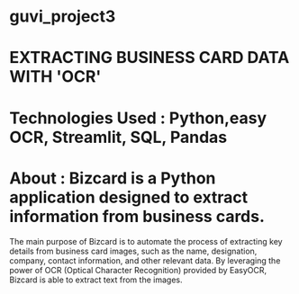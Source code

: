 # guvi_project3

# EXTRACTING BUSINESS CARD DATA WITH 'OCR'

# Technologies Used : Python,easy OCR, Streamlit, SQL, Pandas 

# About : Bizcard is a Python application designed to extract information from business cards.
The main purpose of Bizcard is to automate the process of extracting key details from business card images, such as the name, designation, company, contact information, and other relevant data. By leveraging the power of OCR (Optical Character Recognition) provided by EasyOCR, Bizcard is able to extract text from the images.
